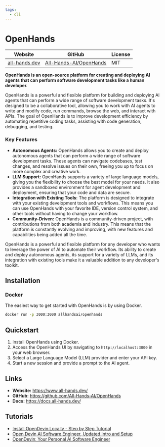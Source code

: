 ```yaml
---
tags:
  - cli
---
```


# OpenHands

| Website | GitHub | License |
| --- | --- | --- |
| [all-hands.dev](https://www.all-hands.dev/) | [All-Hands-AI/OpenHands](https://github.com/All-Hands-AI/OpenHands) | MIT |

**OpenHands is an open-source platform for creating and deploying AI agents that can perform software development tasks like a human developer.**

OpenHands is a powerful and flexible platform for building and deploying AI agents that can perform a wide range of software development tasks. It's designed to be a collaborative tool, allowing you to work with AI agents to write and modify code, run commands, browse the web, and interact with APIs. The goal of OpenHands is to improve development efficiency by automating repetitive coding tasks, assisting with code generation, debugging, and testing.

### Key Features

*   **Autonomous Agents:** OpenHands allows you to create and deploy autonomous agents that can perform a wide range of software development tasks. These agents can navigate codebases, test changes, and resolve issues on their own, freeing you up to focus on more complex and creative work.
*   **LLM Support:** OpenHands supports a variety of large language models, giving you the flexibility to choose the best model for your needs. It also provides a sandboxed environment for agent development and deployment, ensuring that your code and data are secure.
*   **Integration with Existing Tools:** The platform is designed to integrate with your existing development tools and workflows. This means you can use OpenHands with your favorite IDE, version control system, and other tools without having to change your workflow.
*   **Community-Driven:** OpenHands is a community-driven project, with contributions from both academia and industry. This means that the platform is constantly evolving and improving, with new features and capabilities being added all the time.

OpenHands is a powerful and flexible platform for any developer who wants to leverage the power of AI to automate their workflow. Its ability to create and deploy autonomous agents, its support for a variety of LLMs, and its integration with existing tools make it a valuable addition to any developer's toolkit.

## Installation

### Docker

The easiest way to get started with OpenHands is by using Docker.

```bash
docker run -p 3000:3000 allhandsai/openhands
```

## Quickstart

1.  Install OpenHands using Docker.
2.  Access the OpenHands UI by navigating to `http://localhost:3000` in your web browser.
3.  Select a Large Language Model (LLM) provider and enter your API key.
4.  Start a new session and provide a prompt to the AI agent.

## Links

*   **Website:** https://www.all-hands.dev/
*   **GitHub:** https://github.com/All-Hands-AI/OpenHands
*   **Docs:** https://docs.all-hands.dev/

## Tutorials

*   [Install OpenDevin Locally - Step by Step Tutorial](https://www.youtube.com/watch?v=3-hG-4GMANo)
*   [Open Devin AI Software Engineer, Updated Intro and Setup](https://www.youtube.com/watch?v=8Jv-t-g8p-s)
*   [OpenDevin: Your Personal AI Software Engineer](https://www.youtube.com/watch?v=u2sD9q0Lzqw)
